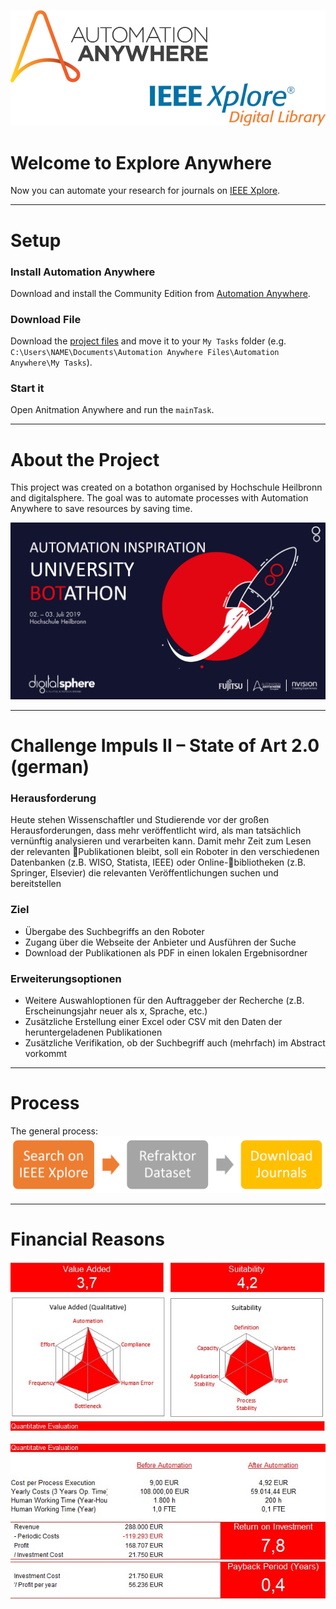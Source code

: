 ![Explore Anywhere](explore_anywhere.png)


# Welcome to Explore Anywhere

Now you can automate your research for journals on [IEEE Xplore](http://ieeexplore.ieee.org/).

---

# Setup

### Install Automation Anywhere

Download and install the Community Edition from [Automation Anywhere](https://www.automationanywhere.com/de/lp/rpa-editions-comparison).

### Download File

Download the [project files](https://github.com/botathon-hhn-2019/explore.anywhere/blob/master/explore_anywhere.zip?raw=true) and move it to your `My Tasks` folder (e.g. `C:\Users\NAME\Documents\Automation Anywhere Files\Automation Anywhere\My Tasks`).

### Start it
Open Anitmation Anywhere and run the `mainTask`.

---

# About the Project

This project was created on a botathon organised by Hochschule Heilbronn and digitalsphere.
The goal was to automate processes with Automation Anywhere to save resources by saving time.

![Botathon](botathon_hhn.png)

---

# Challenge Impuls II – State of Art 2.0 (german)

### Herausforderung
Heute stehen Wissenschaftler und Studierende vor der großen Herausforderungen, dass mehr veröffentlicht wird,
als man tatsächlich vernünftig analysieren und verarbeiten kann. Damit mehr Zeit zum Lesen der relevanten Publikationen bleibt, soll ein Roboter in den verschiedenen Datenbanken (z.B.  WISO, Statista, IEEE) oder Online-bibliotheken (z.B. Springer, Elsevier) die relevanten Veröffentlichungen suchen und bereitstellen

### Ziel
* Übergabe des Suchbegriffs an den Roboter
* Zugang über die Webseite der Anbieter und Ausführen der Suche
* Download der Publikationen als PDF in einen lokalen Ergebnisordner

### Erweiterungsoptionen
* Weitere Auswahloptionen für den Auftraggeber der Recherche (z.B. Erscheinungsjahr neuer als x, Sprache, etc.)
* Zusätzliche Erstellung einer Excel oder CSV mit den Daten der heruntergeladenen Publikationen
* Zusätzliche Verifikation, ob der Suchbegriff auch (mehrfach) im Abstract vorkommt


---

# Process
The general process:
![General Process](generalprocess.png)

---

# Financial Reasons

![Spiderweb](spiderweb.jpeg)

![Investment Payback](investment_payback.jpeg)
